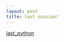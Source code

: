 ```yaml
---
layout: post
title: last session!
---
```


[last_python]

[last_python]: https://drive.google.com/open?id=1AjcP9sR-z43bALyGLsE-fDccVAfz12h1
